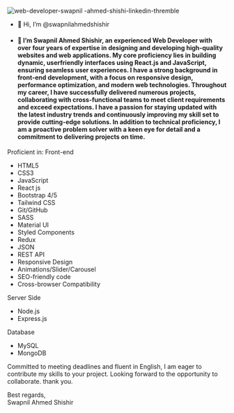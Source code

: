 
![web-developer-swapnil -ahmed-shishi-linkedin-thremble ](https://github.com/swapnilahmedshishir/swapnilahmedshishir/assets/83201513/e7d09bfa-5831-45c5-910b-ccf8ff47191b)

- 👋 Hi, I’m @swapnilahmedshishir
- <h4> 👀  I’m Swapnil Ahmed Shishir, an experienced Web Developer with over four years of expertise in designing and developing high-quality websites and web applications. My core proficiency lies in building dynamic, userfriendly interfaces using React.js and JavaScript, ensuring seamless user experiences. I have a strong background in front-end development, with a focus on responsive design, performance optimization, and modern web technologies. Throughout my career, I have successfully delivered numerous projects, collaborating with cross-functional teams to meet client requirements and exceed expectations. I have a passion for staying updated with the latest industry trends and continuously improving my skill set to provide cutting-edge solutions. In addition to technical proficiency, I am a proactive problem solver with a keen eye for detail and a commitment to delivering projects on time.</h4>

Proficient in:
Front-end
- HTML5
- CSS3
- JavaScript
- React js
- Bootstrap 4/5
- Tailwind CSS
- Git/GitHub
- SASS
- Material UI
- Styled Components
- Redux
- JSON
- REST API
- Responsive Design
- Animations/Slider/Carousel
- SEO-friendly code
- Cross-browser Compatibility

Server Side
- Node.js
- Express.js

Database
- MySQL
- MongoDB

Committed to meeting deadlines and fluent in English, I am eager to contribute my skills to your project. Looking forward to the opportunity to collaborate. thank you.

Best regards,</br>
Swapnil Ahmed Shishir

<!---
swapnilahmedshishir/swapnilahmedshishir is a ✨ special ✨ repository because its `README.md` (this file) appears on your GitHub profile.
You can click the Preview link to take a look at your changes.
--->
